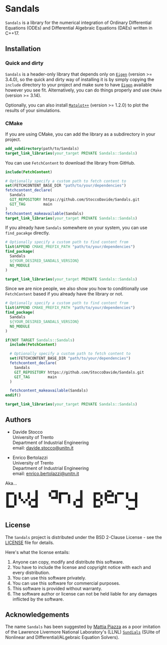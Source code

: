 # Sandals

`Sandals` is a library for the numerical integration of Ordinary Differential Equations (ODEs) and Differential Algebraic Equations (DAEs) written in C++17.

## Installation

### Quick and dirty

`Sandals` is a header-only library that depends only on [`Eigen`](https://eigen.tuxfamily.org/index.php?title=Main_Page) (version >= 3.4.0), so the quick and dirty way of installing it is by simply copying the `include` directory to your project and make sure to have [`Eigen`](https://eigen.tuxfamily.org/index.php?title=Main_Page) available however you see fit. Alternatively, you can do things properly and use `CMake` (version >= 3.14).

Optionally, you can also install [`Matplot++`](https://alandefreitas.github.io/matplotplusplus/) (version >= 1.2.0) to plot the results of your simulations.

### CMake

If you are using CMake, you can add the library as a subdirectory in your project.

```cmake
add_subdirectory(path/to/Sandals)
target_link_libraries(your_target PRIVATE Sandals::Sandals)
```

You can use `FetchContent` to download the library from GitHub.

```cmake
include(FetchContent)

# Optionally specify a custom path to fetch content to
set(FETCHCONTENT_BASE_DIR "path/to/your/dependencies")
fetchcontent_declare(
  Sandals
  GIT_REPOSITORY https://github.com/StoccoDavide/Sandals.git
  GIT_TAG        main
)
fetchcontent_makeavailable(Sandals)
target_link_libraries(your_target PRIVATE Sandals::Sandals)
```

If you already have `Sandals` somewhere on your system, you can use `find_pacakge` directly.

```cmake
# Optionally specify a custom path to find content from
list(APPEND CMAKE_PREFIX_PATH "path/to/your/dependencies")
find_package(
  Sandals
  ${YOUR_DESIRED_SANDALS_VERSION}
  NO_MODULE
)

target_link_libraries(your_target PRIVATE Sandals::Sandals)
```

Since we are nice people, we also show you how to conditionally use `FetchContent` based if you already have the library or not.

```cmake
# Optionally specify a custom path to find content from
list(APPEND CMAKE_PREFIX_PATH "path/to/your/dependencies")
find_package(
  Sandals
  ${YOUR_DESIRED_SANDALS_VERSION}
  NO_MODULE
)

if(NOT TARGET Sandals::Sandals)
  include(FetchContent)

  # Optionally specify a custom path to fetch content to
  set(FETCHCONTENT_BASE_DIR "path/to/your/dependencies")
  fetchcontent_declare(
    Sandals
    GIT_REPOSITORY https://github.com/StoccoDavide/Sandals.git
    GIT_TAG        main
  )

  fetchcontent_makeavailable(Sandals)
endif()

target_link_libraries(your_target PRIVATE Sandals::Sandals)
```

## Authors

- Davide Stocco <br>
  University of Trento <br>
  Department of Industrial Engineering <br>
  email: davide.stocco@unitn.it

- Enrico Bertolazzi <br>
  University of Trento <br>
  Department of Industrial Engineering <br>
  email: enrico.bertolazzi@unitn.it

Aka...

```
▗▄▄▄  ▄   ▄  ▐▌    ▗▞▀▜▌▄▄▄▄     ▐▌    ▗▄▄▖ ▗▞▀▚▖ ▄▄▄ ▄   ▄
▐▌  █ █   █  ▐▌    ▝▚▄▟▌█   █    ▐▌    ▐▌ ▐▌▐▛▀▀▘█    █   █
▐▌  █  ▀▄▀▗▞▀▜▌         █   █ ▗▞▀▜▌    ▐▛▀▚▖▝▚▄▄▖█     ▀▀▀█
▐▙▄▄▀     ▝▚▄▟▌               ▝▚▄▟▌    ▐▙▄▞▘          ▄   █
                                                       ▀▀▀
```

## License

The `Sandals` project is distributed under the BSD 2-Clause License - see the [LICENSE](https://StoccoDavide.github.io/Sandals/LICENSE) file for details.

Here's what the license entails:

1. Anyone can copy, modify and distribute this software.
2. You have to include the license and copyright notice with each and every distribution.
3. You can use this software privately.
4. You can use this software for commercial purposes.
5. This software is provided without warranty.
6. The software author or license can not be held liable for any damages inflicted by the software.

## Acknowledgements

The name `Sandals` has been suggested by [Mattia Piazza](https://github.com/Mattiapzz) as a poor imitation of the Lawrence Livermore National Laboratory's (LLNL) [`Sundials`](https://computing.llnl.gov/projects/sundials) (SUite of Nonlinear and DIfferential/ALgebraic Equation Solvers).
